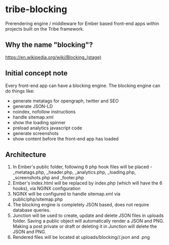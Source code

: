 # tribe-blocking
Prerendering engine / middleware for Ember based front-end apps within projects built on the Tribe framework.

## Why the name "blocking"?
https://en.wikipedia.org/wiki/Blocking_(stage)

## Initial concept note
Every front-end app can have a blocking engine.
The blocking engine can do things like:
- generate metatags for opengraph, twitter and SEO
- generate JSON-LD
- noindex, nofollow instructions
- handle sitemap.xml
- show the loading spinner
- preload analytics javascript code
- generate screenshots
- show content before the front-end app has loaded

## Architecture
1. In Ember's public folder, following 6 php hook files will be placed - _metatags.php, _header.php, _analytics.php, _loading.php, _screenshots.php and _footer.php
3. Ember's index.html will be replaced by index.php (which will have the 6 hooks), via NGINX configuration
4. NGINX will be configured to handle sitemap.xml via public/php/sitemap.php
5. The blocking engine is completely JSON based, does not require database queries.
6. Junction will be used to create, update and delete JSON files in uploads folder. Saving a public object will automatically render a JSON and PNG. Making a post private or draft or deleting it in Junction will delete the JSON and PNG.
7. Rendered files will be located at uploads/blocking/<type>/<slug>.json and .png
